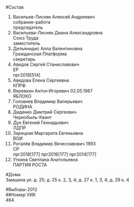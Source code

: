 #Состав  
1. Васильев-Лисняк Алексей Андреевич  
    собрание-работа  
    председатель  
2. Васильева-Лисняк Диана Александровна  
    Союз Труда  
    заместитель  
3. Дельянидис Алла Валентиновна  
    Гражданская Платформа  
    секретарь  
4. Аведов Сергей Станиславович  
    ЕР  
    прг2018[514]  
5. Аведова Елена Сергеевна  
    КПРФ  
6. Веревкин Антон Игоревич 02.05.1987  
    ЯБЛОКО  
7. Головнев Владимир Валерьевич  
    РОДИНА  
8. Диденко Дмитрий Сергеевич  
    Чернобыль-Квант  
9. Дук Евгений Геннадьевич  
    ЛДПР  
10. Зарецкая Маргарита Евгеньевна  
    ВОИ  
11. Рогалёв Владимир Вячеславович 1993  
    СР  
    прг2018[177] прг2016[177] прг2014[177]  
12. Уткина Светлана Анатольевна  
    ПАРТИЯ РОСТА  
  
#Дома  
Замшина ул. д. 25; д. 25 к. 2, 3, 4; д. 27 к. 1, 3, 4; д. 29 к. 4  
  
#Выборы-2012  
##Номер УИК  
464  
